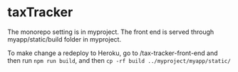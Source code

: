 # taxTracker

The monorepo setting is in myproject. The front end is served through myapp/static/build folder in myproject.

To make change a redeploy to Heroku, go to /tax-tracker-front-end and then run `npm run build`, and then `cp -rf build ../myproject/myapp/static/`
